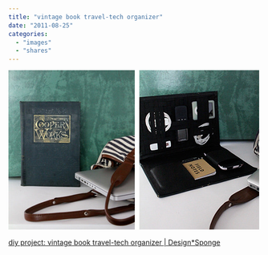 ```yaml
---
title: "vintage book travel-tech organizer"
date: "2011-08-25"
categories: 
  - "images"
  - "shares"
---
```


![](images/tumblr_lqh8aiIpgM1qz4vrlo1_500.jpg)

[diy project: vintage book travel-tech organizer | Design\*Sponge](http://www.designsponge.com/2011/08/diy-project-vintage-book-travel-tech-organizer.html)
